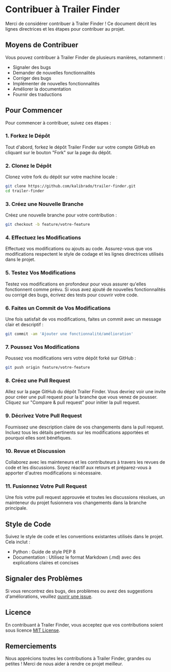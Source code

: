 # Contribuer à Trailer Finder

Merci de considérer contribuer à Trailer Finder ! Ce document décrit les lignes directrices et les étapes pour contribuer au projet.

## Moyens de Contribuer

Vous pouvez contribuer à Trailer Finder de plusieurs manières, notamment :

- Signaler des bugs
- Demander de nouvelles fonctionnalités
- Corriger des bugs
- Implémenter de nouvelles fonctionnalités
- Améliorer la documentation
- Fournir des traductions

## Pour Commencer

Pour commencer à contribuer, suivez ces étapes :

### 1. Forkez le Dépôt

Tout d'abord, forkez le dépôt Trailer Finder sur votre compte GitHub en cliquant sur le bouton "Fork" sur la page du dépôt.

### 2. Clonez le Dépôt

Clonez votre fork du dépôt sur votre machine locale :

```bash
git clone https://github.com/kalibrado/trailer-finder.git
cd trailer-finder
```

### 3. Créez une Nouvelle Branche

Créez une nouvelle branche pour votre contribution :

```bash
git checkout -b feature/votre-feature
```

### 4. Effectuez les Modifications

Effectuez vos modifications ou ajouts au code. Assurez-vous que vos modifications respectent le style de codage et les lignes directrices utilisés dans le projet.

### 5. Testez Vos Modifications

Testez vos modifications en profondeur pour vous assurer qu'elles fonctionnent comme prévu. Si vous avez ajouté de nouvelles fonctionnalités ou corrigé des bugs, écrivez des tests pour couvrir votre code.

### 6. Faites un Commit de Vos Modifications

Une fois satisfait de vos modifications, faites un commit avec un message clair et descriptif :

```bash
git commit -am 'Ajouter une fonctionnalité/amélioration'
```

### 7. Poussez Vos Modifications

Poussez vos modifications vers votre dépôt forké sur GitHub :

```bash
git push origin feature/votre-feature
```

### 8. Créez une Pull Request

Allez sur la page GitHub du dépôt Trailer Finder. Vous devriez voir une invite pour créer une pull request pour la branche que vous venez de pousser. Cliquez sur "Compare & pull request" pour initier la pull request.

### 9. Décrivez Votre Pull Request

Fournissez une description claire de vos changements dans la pull request. Incluez tous les détails pertinents sur les modifications apportées et pourquoi elles sont bénéfiques.

### 10. Revue et Discussion

Collaborez avec les mainteneurs et les contributeurs à travers les revues de code et les discussions. Soyez réactif aux retours et préparez-vous à apporter d'autres modifications si nécessaire.

### 11. Fusionnez Votre Pull Request

Une fois votre pull request approuvée et toutes les discussions résolues, un mainteneur du projet fusionnera vos changements dans la branche principale.

## Style de Code

Suivez le style de code et les conventions existantes utilisés dans le projet. Cela inclut :

- Python : Guide de style PEP 8
- Documentation : Utilisez le format Markdown (.md) avec des explications claires et concises

## Signaler des Problèmes

Si vous rencontrez des bugs, des problèmes ou avez des suggestions d'améliorations, veuillez [ouvrir une issue](https://github.com/kalibrado/trailer-finder/issues).

## Licence

En contribuant à Trailer Finder, vous acceptez que vos contributions soient sous licence [MIT License](../LICENSE).

## Remerciements

Nous apprécions toutes les contributions à Trailer Finder, grandes ou petites ! Merci de nous aider à rendre ce projet meilleur.
